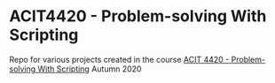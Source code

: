 # ACIT4420 - Problem-solving With Scripting
Repo for various projects created in the course [ACIT 4420 - Problem-solving With Scripting](https://student.oslomet.no/studier/-/studieinfo/emne/ACIT4420/2019/H%C3%98ST) Autumn 2020
